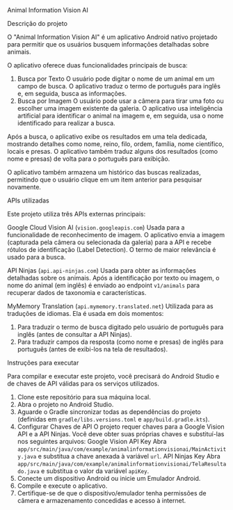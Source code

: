 Animal Information Vision AI

Descrição do projeto

O "Animal Information Vision AI" é um aplicativo Android nativo projetado para permitir que os usuários busquem informações detalhadas sobre animais.

O aplicativo oferece duas funcionalidades principais de busca:

1. Busca por Texto O usuário pode digitar o nome de um animal em um campo de busca. O aplicativo traduz o termo de português para inglês e, em seguida, busca as informações.
2. Busca por Imagem O usuário pode usar a câmera para tirar uma foto ou escolher uma imagem existente da galeria. O aplicativo usa inteligência artificial para identificar o animal na imagem e, em seguida, usa o nome identificado para realizar a busca.

Após a busca, o aplicativo exibe os resultados em uma tela dedicada, mostrando detalhes como nome, reino, filo, ordem, família, nome científico, locais e presas. O aplicativo também traduz alguns dos resultados (como nome e presas) de volta para o português para exibição.

O aplicativo também armazena um histórico das buscas realizadas, permitindo que o usuário clique em um item anterior para pesquisar novamente.

APIs utilizadas

Este projeto utiliza três APIs externas principais:

Google Cloud Vision AI (`vision.googleapis.com`)
Usada para a funcionalidade de reconhecimento de imagem. O aplicativo envia a imagem (capturada pela câmera ou selecionada da galeria) para a API e recebe rótulos de identificação (Label Detection). O termo de maior relevância é usado para a busca.

API Ninjas (`api.api-ninjas.com`)
Usada para obter as informações detalhadas sobre os animais. Após a identificação por texto ou imagem, o nome do animal (em inglês) é enviado ao endpoint `v1/animals` para recuperar dados de taxonomia e características.

MyMemory Translation (`api.mymemory.translated.net`)
Utilizada para as traduções de idiomas. Ela é usada em dois momentos:
1.  Para traduzir o termo de busca digitado pelo usuário de português para inglês (antes de consultar a API Ninjas).
2.  Para traduzir campos da resposta (como nome e presas) de inglês para português (antes de exibi-los na tela de resultados).

Instruções para executar

Para compilar e executar este projeto, você precisará do Android Studio e de chaves de API válidas para os serviços utilizados.

1.  Clone este repositório para sua máquina local.
2.  Abra o projeto no Android Studio.
3.  Aguarde o Gradle sincronizar todas as dependências do projeto (definidas em `gradle/libs.versions.toml` e `app/build.gradle.kts`).
4. Configurar Chaves de API O projeto requer chaves para a Google Vision API e a API Ninjas. Você deve obter suas próprias chaves e substituí-las nos seguintes arquivos:
   Google Vision API Key Abra `app/src/main/java/com/example/animalinformationvisionai/MainActivity.java` e substitua a chave anexada à variável `url`.
   API Ninjas Key Abra `app/src/main/java/com/example/animalinformationvisionai/TelaResultado.java` e substitua o valor da variável `apiKey`.
5.  Conecte um dispositivo Android ou inicie um Emulador Android.
6.  Compile e execute o aplicativo.
7.  Certifique-se de que o dispositivo/emulador tenha permissões de câmera e armazenamento concedidas e acesso à internet.
